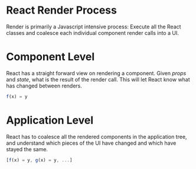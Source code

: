 # React Render Process

Render is primarily a Javascript intensive process: Execute all the React classes and coalesce each individual component render calls into a UI.

# Component Level

React has a straight forward view on rendering a component. Given _props_ and _state_, what is the result of the render call. This will let React know what has changed between renders.

```js
f(x) = y
```

# Application Level

React has to coalesce all the rendered components in the application tree, and understand which pieces of the UI have changed and which have stayed the same.

```js
[f(x) = y, g(x) = y, ...]
```
